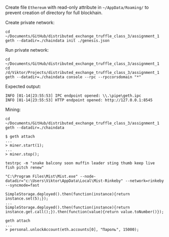 Create file `Ethereum` with read-only attribute in `~/AppData/Roaming/` to prevent creation of directory for full blockhain.

Create private network:
```
cd ~/Documents/GitHub/distributed_exchange_truffle_class_3/assignment_1
geth --datadir=./chaindata init ./genesis.json
```

Run private network:
```
cd ~/Documents/GitHub/distributed_exchange_truffle_class_3/assignment_1
cd /d/Viktor/Projects/distributed_exchange_truffle_class_3/assignment_1
geth --datadir=./chaindata console --rpc --rpccorsdomain "*"
```

Expected output:
```
INFO [01-14|23:55:53] IPC endpoint opened: \\.\pipe\geth.ipc
INFO [01-14|23:55:53] HTTP endpoint opened: http://127.0.0.1:8545
```

Mining:
```
cd ~/Documents/GitHub/distributed_exchange_truffle_class_3/assignment_1
geth --datadir=./chaindata
```

```
$ geth attach
...
> miner.start(1);
...
> miner.stop();
```

```
testrpc -m "snake balcony soon muffin leader sting thumb keep live fish pitch renew"
```

```
"C:\Program Files\Mist\Mist.exe" --node-datadir="c:\Users\Viktor\AppData\Local\Mist-Rinkeby" --network=rinkeby --syncmode=fast
```

```
SimpleStorage.deployed().then(function(instance){return instance.set(5);});
...
SimpleStorage.deployed().then(function(instance){return instance.get.call();}).then(function(value){return value.toNumber()});
```

```
geth attach
...
> personal.unlockAccount(eth.accounts[0], "Пароль", 15000);
```
